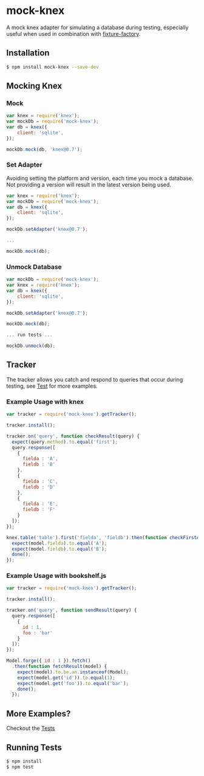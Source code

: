 mock-knex
=========

A mock knex adapter for simulating a database during testing, especially useful when used in combination
with [fixture-factory](http://github.com/colonyamerican/fixture-factory).

## Installation

```sh
$ npm install mock-knex --save-dev
```

## Mocking Knex

### Mock

```js
var knex = require('knex');
var mockDb = require('mock-knex');
var db = knex({
    client: 'sqlite',
});

mockDb.mock(db, 'knex@0.7');
```

### Set Adapter

Avoiding setting the platform and version, each time you mock a database. Not providing a version will result in the latest version being used.

```js
var knex = require('knex');
var mockDb = require('mock-knex');
var db = knex({
    client: 'sqlite',
});

mockDb.setAdapter('knex@0.7');

...

mockDb.mock(db);
```

### Unmock Database

```js
var mockDb = require('mock-knex');
var knex = require('knex');
var db = knex({
    client: 'sqlite',
});

mockDb.setAdapter('knex@0.7');

mockDb.mock(db);

... run tests ...

mockDb.unmock(db);
```

## Tracker

The tracker allows you catch and respond to queries that occur during testing, see [Test](test/tracker.spec.js) for more
examples.

### Example Usage with knex

```js
var tracker = require('mock-knex').getTracker();

tracker.install();

tracker.on('query', function checkResult(query) {
  expect(query.method).to.equal('first');
  query.response([
    {
      fielda : 'A',
      fieldb : 'B'
    },
    {
      fielda : 'C',
      fieldb : 'D'
    },
    {
      fielda : 'E',
      fieldb : 'F'
    }
  ]);
});

knex.table('table').first('fielda', 'fieldb').then(function checkFirstArrResults(model) {
  expect(model.fielda).to.equal('A');
  expect(model.fieldb).to.equal('B');
  done();
});
```

### Example Usage with bookshelf.js

```js
var tracker = require('mock-knex').getTracker();

tracker.install();

tracker.on('query', function sendResult(query) {
  query.response([
    {
      id : 1,
      foo : 'bar'
    }
  ]);
});

Model.forge({ id : 1 }).fetch()
  .then(function fetchResult(model) {
    expect(model).to.be.an.instanceof(Model);
    expect(model.get('id')).to.equal(1);
    expect(model.get('foo')).to.equal('bar');
    done();
  });
```

## More Examples?

Checkout the [Tests](./test/tracker.spec.js)

## Running Tests

```sh
$ npm install
$ npm test
```
